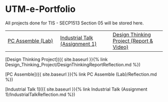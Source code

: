# UTM-e-Portfolio

All projects done for TIS - SECP1513 Section 05 will be stored here.

<table>
<tr>
<td width="25%">
<a href="https://github.com/dotrovi/UTM-e-Portfolio/blob/main/PC%20Assemble%20(Lab)/Reflection.md">PC Assemble (Lab)</a>
</td>
<td width="25%">
<a href="https://github.com/dotrovi/UTM-e-Portfolio/blob/main/Industrial%20Talk%20(Assignment%201)/IndustrialTalkReflection.md">Industrial Talk (Assignment 1)</a>
</td>
<td width="25%">
<a href="https://github.com/dotrovi/UTM-e-Portfolio/blob/main/Design%20Thinking%20Project/DesignThinkingReportReflection.md">Design Thinking Project (Report & Video)</a>
</td>
</tr>
</table>


[Design Thinking Project]({{ site.baseurl }}{% link Design_Thinking_Project/DesignThinkingReportReflection.md %})

[PC Assemble]({{ site.baseurl }}{% link PC Assemble (Lab)/Reflection.md %})

[Industrial Talk 1]({{ site.baseurl }}{% link Industrial Talk (Assignment 1)/IndustrialTalkReflection.md %})
